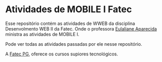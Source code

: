 # Atividades de MOBILE I Fatec

Esse repositório contém as atividades de WWEB da disciplina Desenvolmento WEB II da Fatec. Onde o professora [Eulaliane Aparecida](https://github.com/DutraGames/fatec_dsm) ministra as atividades de MOBILE I.

Pode ver todas as atividades passadas por ele nesse repositório.

A [Fatec PG](https://fatecpg.edu.br/), oferece os cursos supiores tecnológicos.
